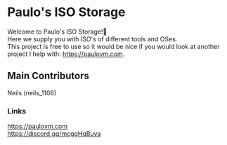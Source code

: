 # Paulo's ISO Storage
Welcome to Paulo's ISO Storage!👋
<br>
Here we supply you with ISO's of different tools and OSes. 
<br>
This project is free to use so it would be nice if you would look at another project I help with: https://paulovm.com.

## Main Contributors
Neils (neils_1108)

### Links
https://paulovm.com
<br>
https://discord.gg/mcggHqBuva
